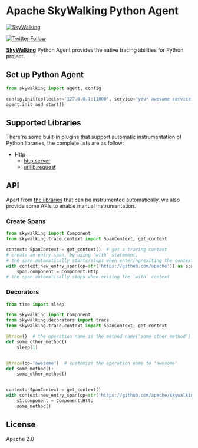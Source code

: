 # Apache SkyWalking Python Agent

[![SkyWalking](https://skyapmtest.github.io/page-resources/SkyAPM/skyapm.png)](https://github.com/apache/skywalking)

[![Twitter Follow](https://img.shields.io/twitter/follow/asfskywalking.svg?style=for-the-badge&label=Follow&logo=twitter)](https://twitter.com/AsfSkyWalking)

[**SkyWalking**](https://github.com/apache/skywalking) Python Agent provides the native tracing abilities for Python project. 

## Set up Python Agent

```python
from skywalking import agent, config

config.init(collector='127.0.0.1:11800', service='your awesome service')
agent.init_and_start()
```

## Supported Libraries

There're some built-in plugins that support automatic instrumentation of Python libraries, the complete lists are as follow:

- Http
  - [http.server](https://docs.python.org/3/library/http.server.html)
  - [urllib.request](https://docs.python.org/3/library/urllib.request.html)

## API

Apart from [the libraries](#supported-libraries) that can be instrumented automatically, we also provide some APIs to enable manual instrumentation.

### Create Spans

```python
from skywalking import Component
from skywalking.trace.context import SpanContext, get_context

context: SpanContext = get_context()  # get a tracing context
# create an entry span, by using `with` statement,
# the span automatically starts/stops when entering/exiting the context
with context.new_entry_span(op=str('https://github.com/apache')) as span:
    span.component = Component.Http
# the span automatically stops when exiting the `with` context
```

### Decorators

```python
from time import sleep

from skywalking import Component
from skywalking.decorators import trace
from skywalking.trace.context import SpanContext, get_context

@trace()  # the operation name is the method name('some_other_method') by default
def some_other_method():
    sleep(1)


@trace(op='awesome')  # customize the operation name to 'awesome'
def some_method():
    some_other_method()


context: SpanContext = get_context()
with context.new_entry_span(op=str('https://github.com/apache/skywalking')) as s1:
    s1.component = Component.Http
    some_method()
```

## License
Apache 2.0
